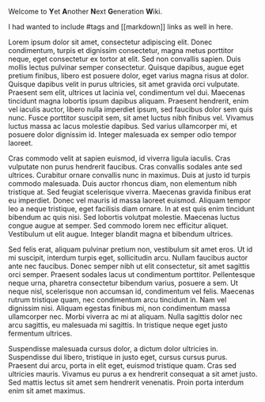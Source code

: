 Welcome to **Y**et **A**nother **N**ext **G**eneration **W**iki.

I had wanted to include #tags and [[markdown]] links as well in here.

Lorem ipsum dolor sit amet, consectetur adipiscing elit. Donec condimentum, turpis et dignissim consectetur, magna metus porttitor neque, eget consectetur ex tortor at elit. Sed non convallis sapien. Duis mollis lectus pulvinar semper consectetur. Quisque dapibus, augue eget pretium finibus, libero est posuere dolor, eget varius magna risus at dolor. Quisque dapibus velit in purus ultricies, sit amet gravida orci vulputate. Praesent sem elit, ultrices ut lacinia vel, condimentum vel dui. Maecenas tincidunt magna lobortis ipsum dapibus aliquam. Praesent hendrerit, enim vel iaculis auctor, libero nulla imperdiet ipsum, sed faucibus dolor sem quis nunc. Fusce porttitor suscipit sem, sit amet luctus nibh finibus vel. Vivamus luctus massa ac lacus molestie dapibus. Sed varius ullamcorper mi, et posuere dolor dignissim id. Integer malesuada ex semper odio tempor laoreet.

Cras commodo velit at sapien euismod, id viverra ligula iaculis. Cras vulputate non purus hendrerit faucibus. Cras convallis sodales ante sed ultrices. Curabitur ornare convallis nunc in maximus. Duis at justo id turpis commodo malesuada. Duis auctor rhoncus diam, non elementum nibh tristique at. Sed feugiat scelerisque viverra. Maecenas gravida finibus erat eu imperdiet. Donec vel mauris id massa laoreet euismod. Aliquam tempor leo a neque tristique, eget facilisis diam ornare. In at est quis enim tincidunt bibendum ac quis nisi. Sed lobortis volutpat molestie. Maecenas luctus congue augue at semper. Sed commodo lorem nec efficitur aliquet. Vestibulum ut elit augue. Integer blandit magna et bibendum ultrices.

Sed felis erat, aliquam pulvinar pretium non, vestibulum sit amet eros. Ut id mi suscipit, interdum turpis eget, sollicitudin arcu. Nullam faucibus auctor ante nec faucibus. Donec semper nibh ut elit consectetur, sit amet sagittis orci semper. Praesent sodales lacus ut condimentum porttitor. Pellentesque neque urna, pharetra consectetur bibendum varius, posuere a sem. Ut neque nisl, scelerisque non accumsan id, condimentum vel felis. Maecenas rutrum tristique quam, nec condimentum arcu tincidunt in. Nam vel dignissim nisi. Aliquam egestas finibus mi, non condimentum massa ullamcorper nec. Morbi viverra ac mi at aliquam. Nulla sagittis dolor nec arcu sagittis, eu malesuada mi sagittis. In tristique neque eget justo fermentum ultrices.

Suspendisse malesuada cursus dolor, a dictum dolor ultricies in. Suspendisse dui libero, tristique in justo eget, cursus cursus purus. Praesent dui arcu, porta in elit eget, euismod tristique quam. Cras sed ultricies mauris. Vivamus eu purus a ex hendrerit consequat a sit amet justo. Sed mattis lectus sit amet sem hendrerit venenatis. Proin porta interdum enim sit amet maximus.
